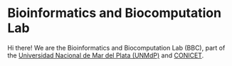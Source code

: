 # Bioinformatics and Biocomputation Lab

Hi there! We are the Bioinformatics and Biocomputation Lab (BBC), part of the [Universidad Nacional de Mar del Plata (UNMdP)](https://www.mdp.edu.ar) and [CONICET](https://www.conicet.gov.ar).